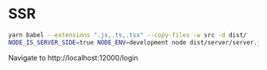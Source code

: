 # SSR

```sh
yarn babel --extensions ".js,.ts,.tsx" --copy-files -w src -d dist/
NODE_IS_SERVER_SIDE=true NODE_ENV=development node dist/server/server.js
```

Navigate to http://localhost:12000/login
